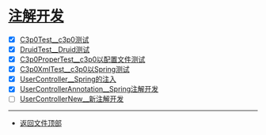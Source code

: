 
# [注解开发](../README.md)

- [x] [C3p0Test__c3p0测试](src/test/java/com/cpucode/test/data/source/C3p0Test.java)
- [x] [DruidTest__Druid测试](src/test/java/com/cpucode/test/data/source/DruidTest.java)
- [x] [C3p0ProperTest__c3p0以配置文件测试](src/test/java/com/cpucode/test/data/source/C3p0ProperTest.java)
- [x] [C3p0XmlTest__c3p0以Spring测试](src/test/java/com/cpucode/test/data/source/C3p0XmlTest.java)
- [x] [UserController__Spring的注入](src/main/java/com/cpucode/web/UserController.java)
- [x] [UserControllerAnnotation__Spring注解开发](src/main/java/com/cpucode/web/UserControllerAnnotation.java)
- [ ] [UserControllerNew__新注解开发](src/main/java/com/cpucode/web/UserControllerNew.java)

-----------------

- [返回文件顶部](../README.md)